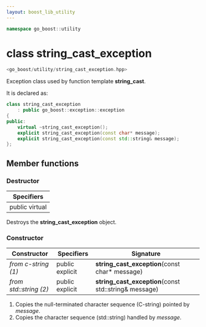 ```yaml
---
layout: boost_lib_utility
---
```


```c++
namespace go_boost::utility
```

# class string_cast_exception

```c++
<go_boost/utility/string_cast_exception.hpp>
```

Exception class used by function template **string_cast**.

It is declared as:

```c++
class string_cast_exception
    : public go_boost::exception::exception
{
public:
    virtual ~string_cast_exception();
    explicit string_cast_exception(const char* message);
    explicit string_cast_exception(const std::string& message);
};
```

## Member functions

### Destructor

Specifiers |
-|
public virtual |

Destroys the **string_cast_exception** object.

### Constructor

Constructor | Specifiers | Signature
-|-|-
*from c-string (1)* | public explicit | **string_cast_exception**(const char\* message)
*from std\::string (2)* | public explicit | **string_cast_exception**(const std\::string& message)

1. Copies the null-terminated character sequence (C-string) pointed by *message*.
2. Copies the character sequence (std\::string) handled by *message*.
